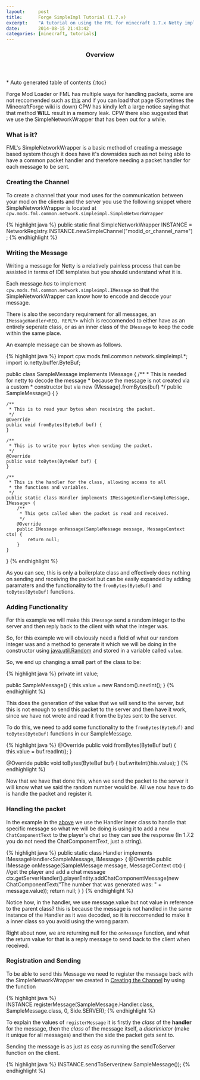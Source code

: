 ```yaml
---
layout:     post
title:      Forge SimpleImpl Tutorial (1.7.x)
excerpt:    "A tutorial on using the FML for minecraft 1.7.x Netty implementation of SimpleNetworkWrapper"
date:       2014-08-15 21:43:42
categories: [minecraft, tutorials]
---
```


<section id="table-of-contents" class="toc">
  <header>
    <h3>Overview</h3>
  </header>
<div id="drawer" markdown="1">
*  Auto generated table of contents
{:toc}
</div>
</section><!-- /#table-of-contents -->

Forge Mod Loader or FML has multiple ways for handling packets, some are not reccomended such as [this][netty_tutorial] and if you can load that page (Sometimes the MinecraftForge wiki is down) CPW has kindly left a large notice saying that that method **WILL** result in a memory leak. CPW there also suggested that we use the SimpleNetworkWrapper that has been out for a while.

### What is it?

FML's SimpleNetworkWrapper is a basic method of creating a message based system though it does have it's downsides such as not being able to have a common packet handler and therefore needing a packet handler for each message to be sent.

### Creating the Channel

To create a channel that your mod uses for the communication between your mod on the clients and the server you use the following snippet where SimpleNetworkWrapper is located at ```cpw.mods.fml.common.network.simpleimpl.SimpleNetworkWrapper```

{% highlight java %}
public static final SimpleNetworkWrapper INSTANCE = NetworkRegistry.INSTANCE.newSimpleChannel("modid_or_channel_name");
{% endhighlight %}

### Writing the Message

Writing a message for Netty is a relatively painless process that can be assisted in terms of IDE templates but you should understand what it is.

Each message _has_ to implement ```cpw.mods.fml.common.network.simpleimpl.IMessage``` so that the SimpleNetworkWrapper can know how to encode and decode your message.

There is also the secondary requirement for all messages, an ```IMessageHandler<REQ, REPLY>``` which is reccomended to either have as an entirely seperate class, or as an inner class of the ```IMessage``` to keep the code within the same place.

An example message can be shown as follows.

{% highlight java %}
import cpw.mods.fml.common.network.simpleimpl.*;
import io.netty.buffer.ByteBuf;

public class SampleMessage implements IMessage {
    /**
     * This is needed for netty to decode the message
     * because the message is not created via a custom
     * constructor but via new {Message}.fromBytes(buf)
     */
    public SampleMessage() {
    }

    /**
     * This is to read your bytes when receiving the packet.
     */
    @Override
    public void fromBytes(ByteBuf buf) {
    }

    /**
     * This is to write your bytes when sending the packet.
     */
    @Override
    public void toBytes(ByteBuf buf) {
    }

    /**
     * This is the handler for the class, allowing access to all
     * the functions and variables.
     */
    public static class Handler implements IMessageHandler<SampleMessage, IMessage> {
        /**
         * This gets called when the packet is read and received.
         */
        @Override
        public IMessage onMessage(SampleMessage message, MessageContext ctx) {
            return null;
        }
    }
}
{% endhighlight %}

As you can see, this is only a boilerplate class and effectively does nothing on sending and receiving the packet but can be easily expanded by adding paramaters and the functionality to the ```fromBytes(ByteBuf)``` and ```toBytes(ByteBuf)``` functions.

### Adding Functionality

For this example we will make this ```IMessage``` send a random integer to the server and then reply back to the client with what the integer was.

So, for this example we will obviously need a field of what our random integer was and a method to generate it which we will be doing in the constructor using [java.util.Random][java.util.random] and stored in a variable called ```value```.

So, we end up changing a small part of the class to be:

{% highlight java %}
private int value;

public SampleMessage() {
    this.value = new Random().nextInt();
}
{% endhighlight %}

This does the generation of the value that we will send to the server, but this is not enough to send this packet to the server and then have it work, since we have not wrote and read it from the bytes sent to the server.

To do this, we need to add some functionality to the ```fromBytes(ByteBuf)``` and ```toBytes(ByteBuf)``` functions in our SampleMessage.

{% highlight java %}
@Override
public void fromBytes(ByteBuf buf) {
    this.value = buf.readInt();
}

@Override
public void toBytes(ByteBuf buf) {
    buf.writeInt(this.value);
}
{% endhighlight %}

Now that we have that done this, when we send the packet to the server it will know what we said the random number would be. All we now have to do is handle the packet and register it.

### Handling the packet

In the example in the [above](#writing-the-message) we use the Handler inner class to handle that specific message so what we will be doing is using it to add a new ```ChatComponentText``` to the player's chat so they can see the response (In 1.7.2 you do not need the ChatComponentText, just a string). 

{% highlight java %}
public static class Handler implements IMessageHandler<SampleMessage, IMessage> {
    @Override
    public IMessage onMessage(SampleMessage message, MessageContext ctx) {
        //get the player and add a chat message
        ctx.getServerHandler().playerEntity.addChatComponentMessage(new ChatComponentText("The number that was generated was: " + message.value));
        return null;
    }
}
{% endhighlight %}

Notice how, in the handler, we use message.value but not value in reference to the parent class? this is because the message is not handled in the same instance of the Handler as it was decoded, so it is reccomended to make it a inner class so you avoid using the wrong param.

Right about now, we are returning null for the ```onMessage``` function, and what the return value for that is a reply message to send back to the client when received.

### Registration and Sending

To be able to send this Message we need to register the message back with the SimpleNetworkWrapper we created in [Creating the Channel](#creating-the-channel) by using the function

{% highlight java %}
INSTANCE.registerMessage(SampleMessage.Handler.class, SampleMessage.class, 0, Side.SERVER);
{% endhighlight %}

To explain the values of ```registerMessage``` it is firstly the _class_ of  the **handler** for the message, then the _class_ of the message itself, a *discrimiator* (make it unique for all messages) and then the side the packet gets sent to.

Sending the message is as just as easy as running the sendToServer function on the client.

{% highlight java %}
INSTANCE.sendToServer(new SampleMessage());
{% endhighlight %}

[netty_tutorial]: http://www.minecraftforge.net/wiki/Tutorials/Packet_Handling
[java.util.random]: http://docs.oracle.com/javase/8/docs/api/java/util/Random.html
